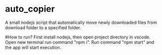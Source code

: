 ﻿# auto_copier
A small nodejs script that automatically move newly downloaded files from download folder to a specified folder.

#How to run?
First install nodejs, then open project directory in vscode. Open new terminal run command "npm i".
Run command "npm start" and the app will start execution.
